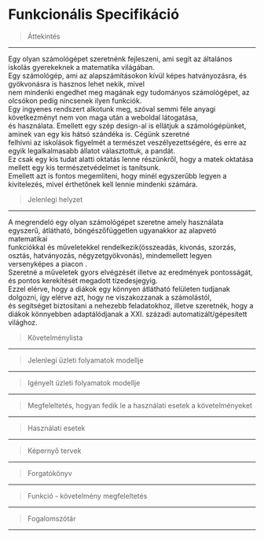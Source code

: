 # Funkcionális Specifikáció
>Áttekintés
---
Egy olyan számológépet szeretnénk fejleszeni, ami segít az általános iskolás gyerekeknek a matematika világában. <br>
Egy számológép, ami az alapszámításokon kívül képes hatványozásra, és gyökvonásra is hasznos lehet nekik, mivel <br>
nem mindenki engedhet meg magának egy tudományos számológépet, az olcsókon pedig nincsenek ilyen funkciók. <br>
Egy ingyenes rendszert alkotunk meg, szóval semmi féle anyagi következményt nem von maga után a weboldal látogatása, <br>
és használata. Emellett egy szép design-al is ellátjuk a számológépünket, aminek van egy kis hátsó szándéka is. Cégünk szeretné <br>
felhívni az iskolások figyelmét a természet veszélyezettségére, és erre az egyik legalkalmasabb állatot választottuk, a pandát. <br>
Ez csak egy kis tudat alatti oktatás lenne részünkről, hogy a matek oktatása mellett egy kis természetvédelmet is tanítsunk. <br>
Emellett azt is fontos megemlíteni, hogy minél egyszerűbb legyen a kivitelezés, mivel érthetőnek kell lennie mindenki számára.<br>

>Jelenlegi helyzet
---
A megrendeló  egy olyan számológépet szeretne amely használata egyszerű, átlátható, böngészőfüggetlen ugyanakkor az alapvetó matematikai <br>
funkciókkal és műveletekkel rendelkezik(összeadás, kivonás, szorzás, osztás, hatványozás, négyzetgyökvonás), mindemellett legyen versenyképes a piacon . <br>
Szeretné a műveletek gyors elvégzését illetve az eredmények pontosságát, és pontos kerekítését megadott tizedesjegyig. <br>
Ezzel elérve, hogy a diákok egy könnyen átlátható felületen tudjanak dolgozni, így elérve azt, hogy ne viszakozzanak a számolástól, <br>
és segítséget biztosítani a nehezebb feladatokhoz, illetve szeretnék, hogy a diákok könnyebben adaptálódjanak a XXI. századi automatizált/gépesített világhoz. <br> 
>Követelménylista
---

>Jelenlegi üzleti folyamatok modellje
---

>Igényelt üzleti folyamatok modellje
---

>Megfeleltetés, hogyan fedik le a használati esetek a követelményeket
---

>Használati esetek
---

>Képernyő tervek
---

>Forgatókönyv
---

>Funkció - követelmény megfeleltetés
---

>Fogalomszótár
---